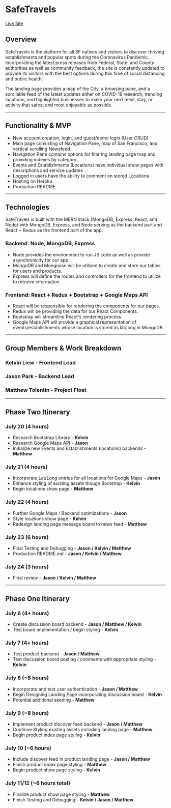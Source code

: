 # SafeTravels

[Live Site](http://safe-travels-aa.herokuapp.com/#/login)

## Overview

SafeTravels is the platform for all SF natives and visitors to discover thriving establishments and popular spots during the Coronavirus Pandemic. Incorporating the latest press releases from Federal, State, and County authorities as well as community feedback, the site is constantly updated to provide its visitors with the best options during this time of social distancing and public health.

The landing page provides a map of the City, a browsing pane, and a scrollable feed of the latest updates either on COVID-19 research, trending locations, and highlighted businesses to make your next meal, stay, or activity that safest and most enjoyable as possible.

---

## Functionality & MVP

 * New account creation, login, and guest/demo login (User CRUD)
 * Main page consisting of Navigation Pane, map of San Francisco, and vertical scrolling Newsfeed
 * Navigation Pane contains options for filtering landing page map and providing indexes by category
 * Events and Establishments (Locations) have individual show pages with descriptions and service updates
 * Logged in users have the ability to comment on stored Locations
 * Hosting on Heroku
 * Production README

---

## Technologies

SafeTravels is built with the MERN stack (MongoDB, Express, React, and Node) with MongoDB, Express, and Node serving as the backend part and React + Redux as the frontend part of the app.

### Backend: Node, MongoDB, Express

* Node provides the environment to run JS code as well as provide asynchronicity for our app.
* MongoDB and Mongoose will be utilized to create and store our tables for users and products. 
* Express will define the routes and controllers for the frontend to utilize to retrieve information. 

### Frontend: React + Redux + Bootstrap + Google Maps API

* React will be responsible for rendering the components for our pages.
* Redux will be providing the data for our React Components.
* Bootstrap will streamline React's rendering process.
* Google Maps API will provide a graphical representation of events/establishments whose location is stored as lat/long in MongoDB.

---

## Group Members & Work Breakdown

### **Kelvin Liew - Frontend Lead**
### **Jason Park - Backend Lead**
### **Matthew Tolentin - Project Float**

---

## Phase Two Itinerary

### July 20 (4 hours)
* Research Bootstrap Library - **Kelvin**
* Research Google Maps API - **Jason**
* Initialize new Events and Establishments (locations) backends - **Matthew**

### July 21 (4 hours)
* Incorporate Lat/Long entries for all locations for Google Maps - **Jason**
* Enhance styling of existing assets though Bootstrap - **Kelvin**
* Begin locations show page - **Matthew**

### July 22 (4 hours)
* Further Google Maps / Backend optimizations - **Jason**
* Style locations show page - **Kelvin**
* Redesign landing page message board to news feed - **Matthew**

### July 23 (6 hours)
* Final Testing and Debugging - **Jason / Kelvin / Matthew**
* Production README.md - **Jason / Kelvin / Matthew**

### July 24 (3 hours)
* Final review - **Jason / Kelvin / Matthew**

---

## Phase One Itinerary

### July 6 (4+ hours)
* Create discussion board backend - **Jason / Matthew / Kelvin**
* Test board implementation / begin styling - **Kelvin**

### July 7 (4+ hours)
* Test product backend - **Jason / Matthew**
* Test discussion board posting / comments with appropriate styling - **Kelvin**

### July 8 (~8 hours)
* Incorporate and test user authentication - **Jason / Matthew**
* Begin Designing Landing Page incorporating discussion board - **Kelvin**
* Potential additional seeding - **Matthew**

### July 9 (~8 hours)
* Implement product discover feed backend - **Jason / Matthew**
* Continue Styling existing assets including landing page - **Matthew**
* Begin product index page styling - **Kelvin**

### July 10 (~6 hours)
* Include discover feed in product landing page - **Jason / Matthew**
* Finish product index page styling - **Matthew**
* Begin product show page styling - **Kelvin**

### July 11/12 (~6 hours total)
* Finalize product show page styling - **Matthew**
* Finish Testing and Debugging - **Kelvin / Jason / Matthew**
